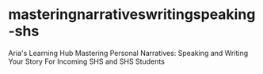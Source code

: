 # masteringnarrativeswritingspeaking-shs
Aria's Learning Hub Mastering Personal Narratives: Speaking and Writing Your Story  For Incoming SHS and SHS Students
